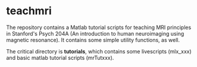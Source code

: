 # teachmri

The repository contains a Matlab tutorial scripts for teaching MRI principles in Stanford's Psych 204A (An introduction to human neuroimaging using magnetic resonance).  It contains some simple utility functions, as well.

The critical directory is **tutorials**, which contains some livescripts (mlx_xxx) and basic matlab tutorial scripts (mrTutxxx).


